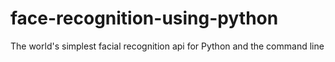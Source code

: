 # face-recognition-using-python
The world's simplest facial recognition api for Python and the command line
